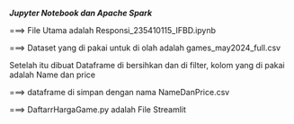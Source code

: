 ___Jupyter Notebook dan Apache Spark___

===> File Utama adalah Responsi_235410115_IFBD.ipynb

===> Dataset yang di pakai untuk di olah adalah games_may2024_full.csv

Setelah itu dibuat Dataframe di bersihkan dan di filter, kolom yang di pakai adalah Name dan price

===> dataframe di simpan dengan nama NameDanPrice.csv

===> DaftarrHargaGame.py adalah File Streamlit
